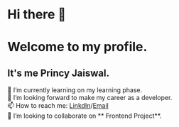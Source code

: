 # Hi there 👋
# **Welcome to my profile.**
## It's me Princy Jaiswal.
🌱 I’m currently learning on my learning phase.
<br>
🔭 I’m looking forward to make my career as a developer.
<br>
📫 How to reach me: [LinkdIn](https://www.linkedin.com/in/princy-jaiswal-105a46219/)/[Email](jprincy933@gmail.com)
<br>
👯 I’m looking to collaborate on ** Frontend Project**.

